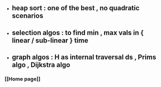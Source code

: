 - ##  heap sort : one of the best , no quadratic scenarios
- ##  selection algos : to find min , max vals in { linear / sub-linear } time
- ##  graph algos : H as internal traversal ds , Prims algo , Dijkstra algo
### [[Home page]]
